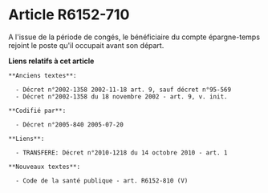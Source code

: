 # Article R6152-710

A l'issue de la période de congés, le bénéficiaire du compte épargne-temps rejoint le poste qu'il occupait avant son départ.

**Liens relatifs à cet article**

	**Anciens textes**:

	  - Décret n°2002-1358 2002-11-18 art. 9, sauf décret n°95-569
	  - Décret n°2002-1358 du 18 novembre 2002 - art. 9, v. init.

	**Codifié par**:

	  - Décret n°2005-840 2005-07-20

	**Liens**:

	  - TRANSFERE: Décret n°2010-1218 du 14 octobre 2010 - art. 1

	**Nouveaux textes**:

	  - Code de la santé publique - art. R6152-810 (V)
